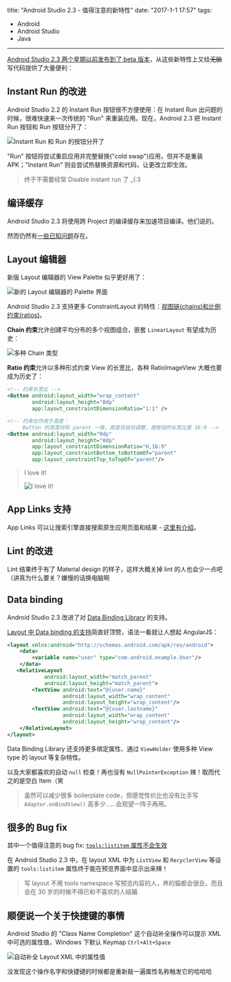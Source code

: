 title: "Android Studio 2.3 - 值得注意的新特性"
date: "2017-1-1 17:57"
tags:
- Android
- Android Studio
- Java
---

[Android Studio 2.3 两个星期以前发布到了 beta 版本](https://sites.google.com/a/android.com/tools/recent/androidstudio23beta1isnowavailable)，从这些新特性上又给~~无脑~~写代码提供了大量便利：

## Instant Run 的改进

Android Studio 2.2 的 Instant Run 按钮很不方便使用：在 Instant Run 出问题的时候，很难快速来一次传统的 "Run" 来重装应用。现在，Android 2.3 把 Instant Run 按钮和 Run 按钮分开了：

![Instant Run 和 Run 的按钮分开了](/assets/0224-01.png)

"Run" 按钮将尝试重启应用并完整替换("cold swap")应用，但并不是重装 APK；"Instant Run" 则会尝试热替换资源和代码，让更改立即生效。

> 终于不需要经常 Disable instant run 了 \_(:3

## 编译缓存

Android Studio 2.3 将使用跨 Project 的编译缓存来加速项目编译。他们说的。

然而仍然有[一些已知问题](https://code.google.com/p/android/issues/detail?id=229171)存在。

## Layout 编辑器

新版 Layout 编辑器的 View Palette 似乎更好用了：

![新的 Layout 编辑器的 Palette 界面](/assets/0224-02.png)

Android Studio 2.3 支持更多 ConstraintLayout 的特性：[视图链(chains)和比例约束(ratios)](https://developer.android.com/reference/android/support/constraint/ConstraintLayout.html)。

**Chain 约束**允许创建平均分布的多个视图组合，嵌套 `LinearLayout` 有望成为历史：

![多种 Chain 类型](/assets/0224-03.png)

**Ratio 约束**允许以多种形式约束 View 的长宽比，各种 RatioImageView 大概也要成为历史了：

```xml
<!-- 约束长宽比 -->
<Button android:layout_width="wrap_content"
        android:layout_height="0dp"
        app:layout_constraintDimensionRatio="1:1" />

<!-- 约束仅作用于高度：
     Button 的宽度将和 parent 一致，高度将自动调整，使按钮的长宽比是 16:9 -->
<Button android:layout_width="0dp"
        android:layout_height="0dp"
        app:layout_constraintDimensionRatio="H,16:9"
        app:layout_constraintBottom_toBottomOf="parent"
        app:layout_constraintTop_toTopOf="parent"/>             
```

> I love it!
> 
> ![I love it!](/assets/0224-04.jpg)

## App Links 支持

App Links 可以让搜索引擎直接搜索原生应用页面和结果 - [这里有介绍](https://developer.android.com/training/app-links/index.html)。

## Lint 的改进

Lint 结果终于有了 Material design 的样子，这样大概关掉 lint 的人也会少一点吧（讲真为什么要关？嫌慢的话换电脑啊

## Data binding

Android Studio 2.3 改进了对 [Data Binding Library](https://developer.android.com/topic/libraries/data-binding/index.html) 的支持。

[Layout 中 Data binding 的支持](https://realm.io/news/data-binding-android-boyar-mount/)简直好顶赞，语法一看就让人想起 AngularJS：

```xml
<layout xmlns:android="http://schemas.android.com/apk/res/android">
    <data>
        <variable name="user" type="com.android.example.User"/>
    </data>
   <RelativeLayout
            android:layout_width="match_parent"
            android:layout_height="match_parent">
        <TextView android:text="@{user.name}"
                  android:layout_width="wrap_content"
                  android:layout_height="wrap_content"/>
        <TextView android:text="@{user.lastname}"
                  android:layout_width="wrap_content"
                  android:layout_height="wrap_content"/>
    </RelativeLayout>
</layout>
```

Data Binding Library 还支持更多绑定属性、通过 `ViewHolder` 使用多种 View type 的 layout 等复杂特性。

以及大家都喜欢的自动 `null` 检查！再也没有 `NullPointerException` 辣！取而代之的是空白 Item（笑

> 虽然可以减少很多 boilerplate code，但感觉性价比也没有比手写 `Adapter.onBindView()` 高多少……会观望一阵子再用。

## 很多的 Bug fix

其中一个值得注意的 bug fix: [`tools:listitem` 属性不会生效](https://code.google.com/p/android/issues/detail?id=215172)

在 Android Studio 2.3 中，在 layout XML 中为 `ListView` 和 `RecyclerView` 等设置的 `tools:listitem` 属性终于能在预览界面中显示出来辣！

> 写 layout 不用 tools namespace 写预览内容的人，养的猫都会很丑，而且会在 30 岁的时候不得已和不喜欢的人结婚

## 顺便说一个关于快捷键的事情

Android Studio 的 "Class Name Completion" 这个自动补全操作可以提示 XML 中可选的属性值，Windows 下默认 Keymap `Ctrl+Alt+Space`

![自动补全 Layout XML 中的属性值](/assets/0224-05.png)

没发现这个操作名字和快捷键的时候都是重新敲一遍属性名称触发它的哈哈哈
